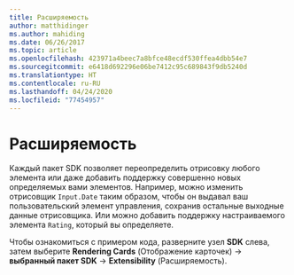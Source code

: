 ```yaml
---
title: Расширяемость
author: matthidinger
ms.author: mahiding
ms.date: 06/26/2017
ms.topic: article
ms.openlocfilehash: 423971a4beec7a8bfce48ecdf530ffea4dbb54e7
ms.sourcegitcommit: e6418d692296e06be7412c95c689843f9db5240d
ms.translationtype: HT
ms.contentlocale: ru-RU
ms.lasthandoff: 04/24/2020
ms.locfileid: "77454957"
---
```

# <a name="extensibility"></a>Расширяемость

Каждый пакет SDK позволяет переопределить отрисовку любого элемента или даже добавить поддержку совершенно новых определяемых вами элементов.  Например, можно изменить отрисовщик `Input.Date` таким образом, чтобы он выдавал ваш пользовательский элемент управления, сохранив остальные выходные данные отрисовщика. Или можно добавить поддержку настраиваемого элемента `Rating`, который вы определяете.

Чтобы ознакомиться с примером кода, разверните узел **SDK** слева, затем выберите **Rendering Cards** (Отображение карточек)  -> **выбранный пакет SDK** -> **Extensibility** (Расширяемость).
